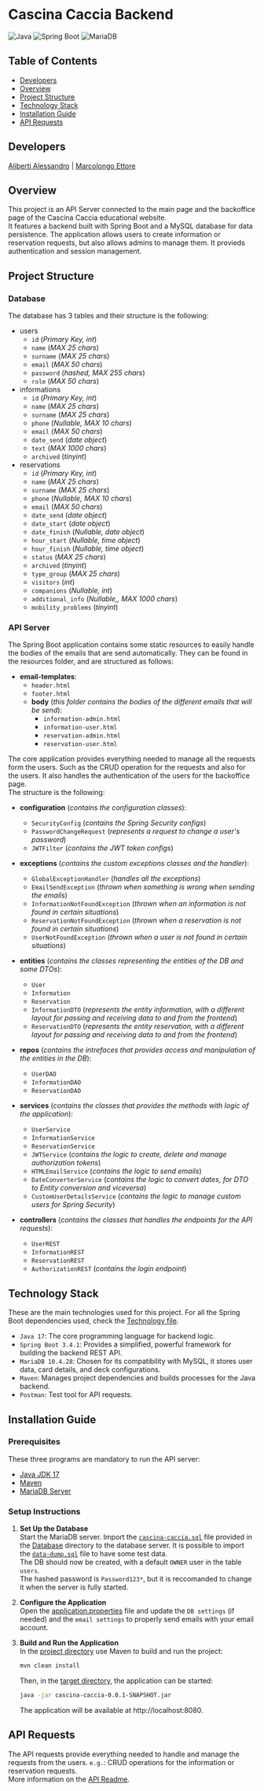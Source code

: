 # Cascina Caccia Backend

![Java](https://img.shields.io/badge/Java-17-blue)
![Spring Boot](https://img.shields.io/badge/Spring%20Boot-3.4.1-green)
![MariaDB](https://img.shields.io/badge/MariaDB-10.4.28-orange)

## Table of Contents

- [Developers](#developers)
- [Overview](#overview)
- [Project Structure](#project-structure)
- [Technology Stack](#technology-stack)
- [Installation Guide](#installation-guide)
- [API Requests](#API-Requests)

## Developers

[Aliberti Alessandro](https://github.com/alealiberti) | [Marcolongo Ettore](https://github.com/MrLetss)

## Overview

This project is an API Server connected to the main page and the backoffice page of the Cascina Caccia educational website.  
It features a backend built with Spring Boot and a MySQL database for data persistence.
The application allows users to create information or reservation requests, but also allows admins to manage them.
It provieds authentication and session management.

## Project Structure

### Database

The database has 3 tables and their structure is the following:

- users
  - `id` (_Primary Key, int_)
  - `name` (_MAX 25 chars_)
  - `surname` (_MAX 25 chars_)
  - `email` (_MAX 50 chars_)
  - `password` (_hashed, MAX 255 chars_)
  - `role` (_MAX 50 chars_)
- informations
  - `id` (_Primary Key, int_)
  - `name` (_MAX 25 chars_)
  - `surname` (_MAX 25 chars_)
  - `phone` (_Nullable, MAX 10 chars_)
  - `email` (_MAX 50 chars_)
  - `date_send` (_date object_)
  - `text` (_MAX 1000 chars_)
  - `archived` (_tinyint_)
- reservations
  - `id` (_Primary Key, int_)
  - `name` (_MAX 25 chars_)
  - `surname` (_MAX 25 chars_)
  - `phone` (_Nullable, MAX 10 chars_)
  - `email` (_MAX 50 chars_)
  - `date_send` (_date object_)
  - `date_start` (_date object_)
  - `date_finish` (_Nullable, date object_)
  - `hour_start` (_Nullable, time object_)
  - `hour_finish` (_Nullable, time object_)
  - `status` (_MAX 25 chars_)
  - `archived` (_tinyint_)
  - `type_group` (_MAX 25 chars_)
  - `visitors` (_int_)
  - `companions` (_Nullable, int_)
  - `additional_info` (_Nullable,, MAX 1000 chars_)
  - `mobility_problems` (_tinyint_)

### API Server

The Spring Boot application contains some static resources to easily handle the bodies of the emails that are send automatically.
They can be found in the resources folder, and are structured as follows:

- **email-templates**:
  - `header.html`
  - `footer.html`
  - **body** (_this folder contains the bodies of the different emails that will be send_):
    - `information-admin.html`
    - `information-user.html`
    - `reservation-admin.html`
    - `reservation-user.html`

The core application provides everything needed to manage all the requests form the users.
Such as the CRUD operation for the requests and also for the users.
It also handles the authentication of the users for the backoffice page.  
The structure is the following:

- **configuration** (_contains the configuration classes_):
  - `SecurityConfig` (_contains the Spring Security configs_)
  - `PasswordChangeRequest` (_represents a request to change a user's password_)
  - `JWTFilter` (_contains the JWT token configs_)
- **exceptions** (_contains the custom exceptions classes and the handler_):

  - `GlobalExceptionHandler` (_handles all the exceptions_)
  - `EmailSendException` (_thrown when something is wrong when sending the emails_)
  - `InformationNotFoundException` (_thrown when an information is not found in certain situations_)
  - `ReservationNotFoundException` (_thrown when a reservation is not found in certain situations_)
  - `UserNotFoundException` (_thrown when a user is not found in certain situations_)

- **entities** (_contains the classes representing the entities of the DB and some DTOs_):
  - `User`
  - `Information`
  - `Reservation`
  - `InformationDTO` (_represents the entity information, with a different layout for passing and receiving data to and from the frontend_)
  - `ReservationDTO` (_represents the entity reservation, with a different layout for passing and receiving data to and from the frontend_)
- **repos** (_contains the intrefaces that provides access and manipulation of the entities in the DB_):
  - `UserDAO`
  - `InformationDAO`
  - `ReservationDAO`
- **services** (_contains the classes that provides the methods with logic of the application_):
  - `UserService`
  - `InformationService`
  - `ReservationService`
  - `JWTService` (_contains the logic to create, delete and manage authorization tokens_)
  - `HTMLEmailService` (_contains the logic to send emails_)
  - `DateConverterService` (_contains the logic to convert dates, for DTO to Entity conversion and viceversa_)
  - `CustomUserDetailsService` (_contains the logic to manage custom users for Spring Security_)
- **controllers** (_contains the classes that handles the endpoints for the API requests_):
  - `UserREST`
  - `InformationREST`
  - `ReservationREST`
  - `AuthorizationREST` (_contains the login endpoint_)

## Technology Stack

These are the main technologies used for this project. For all the Spring Boot dependencies used, check the [Technology file](../technologies/software-developer/README.md).

- `Java 17`: The core programming language for backend logic.
- `Spring Boot 3.4.1`: Provides a simplified, powerful framework for building the backend REST API.
- `MariaDB 10.4.28`: Chosen for its compatibility with MySQL, it stores user data, card details, and deck configurations.
- `Maven`: Manages project dependencies and builds processes for the Java backend.
- `Postman`: Test tool for API requests.

## Installation Guide

### Prerequisites

These three programs are mandatory to run the API server:

- [Java JDK 17](https://www.oracle.com/java/technologies/javase-jdk17-downloads.html)
- [Maven](https://maven.apache.org/install.html)
- [MariaDB Server](https://mariadb.org/download/)

### Setup Instructions

1. **Set Up the Database**  
   Start the MariaDB server.
   Import the [`cascina-caccia.sql`](../../Database/cascina-caccia.sql) file provided in the [Database](../../Database/) directory to the database server.
   It is possible to import the [`data-dump.sql`](../../Database/data-dump.sql) file to have some test data.  
   The DB should now be created, with a default `OWNER` user in the table `users`.  
   The hashed password is `Password123*`, but it is reccomanded to change it when the server is fully started.

2. **Configure the Application**  
   Open the [application.properties](../../backend/cascina-caccia/src/main/resources/application.properties) file
   and update the `DB settings` (if needed) and the `email settings` to properly send emails with your email account.

3. **Build and Run the Application**  
   In the [project directory](../../backend/cascina-caccia/) use Maven to build and run the project:

   ```bash
   mvn clean install
   ```

   Then, in the [target directory](../../backend/cascina-caccia/target/), the application can be started:

   ```bash
   java -jar cascina-caccia-0.0.1-SNAPSHOT.jar
   ```

   The application will be available at http://localhost:8080.

## API Requests

The API requests provide everything needed to handle and manage the requests from the users. `e.g.`: CRUD operations for the information or reservation requests.  
More information on the [API Readme](./API/README.md).
